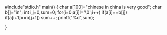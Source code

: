 #include"stdio.h"
main()
{
    char a[100]="chinese in china is very good";
    char b[]="in";
    int i,j=0,sum=0;
    for(i=0;a[i]!='\0';i++)
        if(a[i]==b[j])
            if(a[i+1]==b[j+1])
                sum++;
			printf("%d",sum);

}
